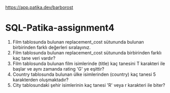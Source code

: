 https://app.patika.dev/barborost </br>

# SQL-Patika-assignment4

1. Film tablosunda bulunan replacement_cost sütununda bulunan birbirinden farklı değerleri sıralayınız.
2. Film tablosunda bulunan replacement_cost sütununda birbirinden farklı kaç tane veri vardır?
3. Film tablosunda bulunan film isimlerinde (title) kaç tanesini T karakteri ile başlar ve aynı zamanda rating 'G' ye eşittir?
4.  Country tablosunda bulunan ülke isimlerinden (country) kaç tanesi 5 karakterden oluşmaktadır?
5. City tablosundaki şehir isimlerinin kaç tanesi 'R' veya r karakteri ile biter?
